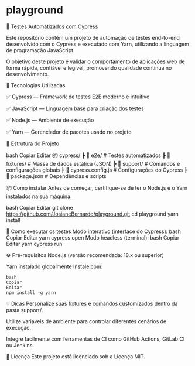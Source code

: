 # playground

🧪 Testes Automatizados com Cypress

Este repositório contém um projeto de automação de testes end-to-end desenvolvido com o Cypress e executado com Yarn, utilizando a linguagem de programação JavaScript.

O objetivo deste projeto é validar o comportamento de aplicações web de forma rápida, confiável e legível, promovendo qualidade contínua no desenvolvimento.

🚀 Tecnologias Utilizadas

  ✅ Cypress — Framework de testes E2E moderno e intuitivo

  ✅ JavaScript — Linguagem base para criação dos testes

  ✅ Node.js — Ambiente de execução

  ✅ Yarn — Gerenciador de pacotes usado no projeto

📁 Estrutura do Projeto

bash
  Copiar
  Editar
  📦 cypress/
   ┣ 📂 e2e/             # Testes automatizados
   ┣ 📂 fixtures/        # Massa de dados estática (JSON)
   ┣ 📂 support/         # Comandos e configurações globais
  ┣ 📄 cypress.config.js # Configurações do Cypress
  ┣ 📄 package.json      # Dependências e scripts
  
📦 Como instalar
  Antes de começar, certifique-se de ter o Node.js e o Yarn instalados na sua máquina.

  bash
  Copiar
  Editar
  git clone https://github.com/JosianeBernardo/playground.git
  cd playground
  yarn install
  
🧪 Como executar os testes
  Modo interativo (interface do Cypress):
    bash
    Copiar
    Editar
    yarn cypress open
    Modo headless (terminal):
      bash
      Copiar
      Editar
      yarn cypress run
  
⚙️ Pré-requisitos
  Node.js (versão recomendada: 18.x ou superior)

  Yarn instalado globalmente
  Instale com:

    bash
    Copiar
    Editar
    npm install -g yarn
    
💡 Dicas
  Personalize suas fixtures e comandos customizados dentro da pasta support/.

  Utilize variáveis de ambiente para controlar diferentes cenários de execução.

  Integre facilmente com ferramentas de CI como GitHub Actions, GitLab CI ou Jenkins.

📄 Licença
  Este projeto está licenciado sob a Licença MIT.
